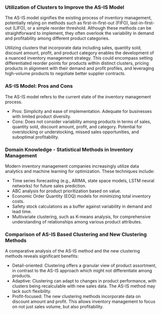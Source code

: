 ### Utilization of Clusters to Improve the AS-IS Model

The AS-IS model signifies the existing process of inventory management, potentially relying on methods such as first-in-first-out (FIFO), last-in-first-out (LIFO), or a simple reorder threshold. Although these methods can be straightforward to implement, they often overlook the variability in demand and profitability among different product categories.

Utilizing clusters that incorporate data including sales, quantity sold, discount amount, profit, and product category enables the development of a nuanced inventory management strategy. This could encompass setting differentiated reorder points for products within distinct clusters, pricing products in alignment with their demand and profit profiles, and leveraging high-volume products to negotiate better supplier contracts.

### AS-IS Model: Pros and Cons

The AS-IS model refers to the current state of the inventory management process.

* Pros:
Simplicity and ease of implementation.
Adequate for businesses with limited product diversity.
* Cons:
Does not consider variability among products in terms of sales, quantity sold, discount amount, profit, and category.
Potential for overstocking or understocking, missed sales opportunities, and suboptimal profitability.

### Domain Knowledge - Statistical Methods in Inventory Management

Modern inventory management companies increasingly utilize data analytics and machine learning for optimization. These techniques include:

* Time series forecasting (e.g., ARIMA, state space models, LSTM neural networks) for future sales prediction.
* ABC analysis for product prioritization based on value.
* Economic Order Quantity (EOQ) models for minimizing total inventory costs.
* Safety stock calculations as a buffer against variability in demand and lead time.
* Multivariate clustering, such as K-means analysis, for comprehensive understanding of relationships among various product attributes.

### Comparison of AS-IS Based Clustering and New Clustering Methods

A comparative analysis of the AS-IS method and the new clustering methods reveals significant benefits:

* Detail-oriented: Clustering offers a granular view of product assortment, in contrast to the AS-IS approach which might not differentiate among products.
* Adaptive: Clustering can adapt to changes in product performance, with clusters being recalculable with new sales data. The AS-IS method may lack such flexibility.
* Profit-focused: The new clustering methods incorporate data on discount amount and profit. This allows inventory management to focus on not just sales volume, but also profitability.
